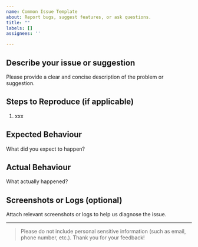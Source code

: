 ```yaml
---
name: Common Issue Template
about: Report bugs, suggest features, or ask questions.
title: ""
labels: []
assignees: ''

---
```


## Describe your issue or suggestion

Please provide a clear and concise description of the problem or suggestion.

## Steps to Reproduce (if applicable)

1. xxx

## Expected Behaviour

What did you expect to happen?

## Actual Behaviour

What actually happened?

## Screenshots or Logs (optional)

Attach relevant screenshots or logs to help us diagnose the issue.

---

> Please do not include personal sensitive information (such as email, phone number, etc.).
> Thank you for your feedback!
